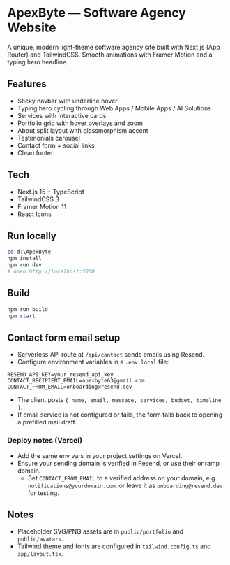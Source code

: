 # ApexByte — Software Agency Website

A unique, modern light-theme software agency site built with Next.js (App Router) and TailwindCSS. Smooth animations with Framer Motion and a typing hero headline.

## Features
- Sticky navbar with underline hover
- Typing hero cycling through Web Apps / Mobile Apps / AI Solutions
- Services with interactive cards
- Portfolio grid with hover overlays and zoom
- About split layout with glassmorphism accent
- Testimonials carousel
- Contact form + social links
- Clean footer

## Tech
- Next.js 15 + TypeScript
- TailwindCSS 3
- Framer Motion 11
- React Icons

## Run locally
```powershell
cd d:\ApexByte
npm install
npm run dev
# open http://localhost:3000
```

## Build
```powershell
npm run build
npm start
```

## Contact form email setup
- Serverless API route at `/api/contact` sends emails using Resend.
- Configure environment variables in a `.env.local` file:
```env
RESEND_API_KEY=your_resend_api_key
CONTACT_RECIPIENT_EMAIL=apexbyte63@gmail.com
CONTACT_FROM_EMAIL=onboarding@resend.dev
```
- The client posts `{ name, email, message, services, budget, timeline }`.
- If email service is not configured or fails, the form falls back to opening a prefilled mail draft.

### Deploy notes (Vercel)
- Add the same env vars in your project settings on Vercel.
- Ensure your sending domain is verified in Resend, or use their onramp domain.
	- Set `CONTACT_FROM_EMAIL` to a verified address on your domain, e.g. `notifications@yourdomain.com`, or leave it as `onboarding@resend.dev` for testing.

## Notes
- Placeholder SVG/PNG assets are in `public/portfolio` and `public/avatars`.
- Tailwind theme and fonts are configured in `tailwind.config.ts` and `app/layout.tsx`.
